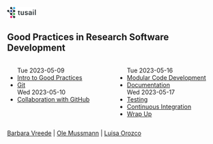 <!--
title: Git and Software Best Practices at TUSAIL
description: A four-day course
author: Barbara Vreede, Ole Mussmann, Luisa Orozco
version: 4.3.1
plugins: RevealMarkdown, RevealChalkboard, RevealHighlight, RevealMath.KaTeX, RevealMenu, RevealNotes, RevealSearch, RevealZoom
-->

<!-- .slide: data-state="blue_overlay yellow_flag yellow_strip purple_half_circle_bottom purple_blob right_e_top" data-background-video="./files/Mood video Homepage 2.mp4" data-background-video-loop data-background-video-muted="true" -->

<img style="width: 7vw;" src="./files/TUSAIL_logo.svg">

## Good Practices in Research Software Development

<div style="width: 49%; float: left;">
<ul>
<li style="list-style-type: none;">Tue 2023-05-09</li>
<li><a href="./good_practices">Intro to Good Practices</a></li>
<li><a href="./git">Git</a></li>
<li style="list-style-type: none;">Wed 2023-05-10</li>
<li><a href="./git/#/collaborating">Collaboration with GitHub</a></li>
<br>
</ul>
</div>

<div style="width: 49%; float: right;">
<ul>
<li style="list-style-type: none;">Tue 2023-05-16</li>
<li><a href="./code_modularization">Modular Code Development</a></li>
<li><a href="./documentation/">Documentation</a></li>

<li style="list-style-type: none;">Wed 2023-05-17</li>
<li><a href="./testing">Testing</a></li>
<li><a href="./ci">Continuous Integration</a></li>
<li><a href="./wrap_up/">Wrap Up</a></li>
</ul>
</div>

<div style="width: 100%; float: left; padding-top: 1em;">
<a href="mailto:b.vreede@esciencecenter.nl">Barbara Vreede</a> | <a href="mailto:o.mussmann@esciencecenter.nl">Ole Mussmann</a> | <a href="mailto:l.orozco@esciencecenter.nl">Luisa Orozco</a>
</div>
